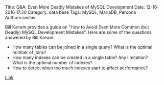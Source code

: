 Title: Q&A: Even More Deadly Mistakes of MySQL Development
Date: 12-16-2016 17:20
Category: data base
Tags: MySQL, MariaDB, Percona
Authors:sedlav

Bill Karwin provides a guide on "How to Avoid Even More Common (but Deadly) MySQL Development Mistakes". Here are some of the questions answered by Bill Karwin:

* How many tables can be joined in a single query? What is the optimal number of joins?
* How many indexes can be created in a single table? Any limitation? What is the optimal number of indexes?
* How to detect when too much indexes start to affect performance?

[Link](http://www.mysqlperformanceblog.com/2014/07/17/qa-even-more-deadly-mistakes-of-mysql-development/)
